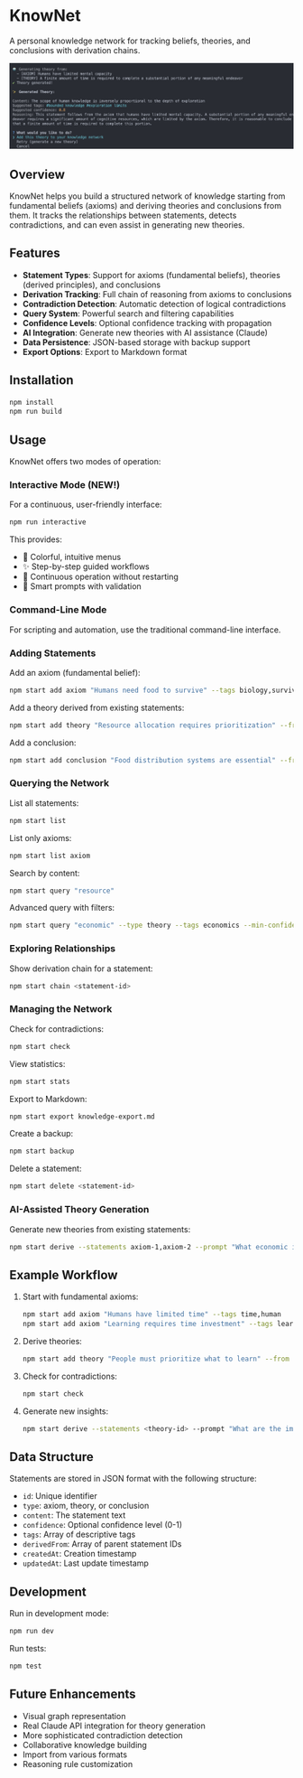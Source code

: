 # KnowNet

A personal knowledge network for tracking beliefs, theories, and conclusions with derivation chains.

![Cool](./cool.png)

## Overview

KnowNet helps you build a structured network of knowledge starting from fundamental beliefs (axioms) and deriving theories and conclusions from them. It tracks the relationships between statements, detects contradictions, and can even assist in generating new theories.

## Features

- **Statement Types**: Support for axioms (fundamental beliefs), theories (derived principles), and conclusions
- **Derivation Tracking**: Full chain of reasoning from axioms to conclusions
- **Contradiction Detection**: Automatic detection of logical contradictions
- **Query System**: Powerful search and filtering capabilities
- **Confidence Levels**: Optional confidence tracking with propagation
- **AI Integration**: Generate new theories with AI assistance (Claude)
- **Data Persistence**: JSON-based storage with backup support
- **Export Options**: Export to Markdown format

## Installation

```bash
npm install
npm run build
```

## Usage

KnowNet offers two modes of operation:

### Interactive Mode (NEW!)

For a continuous, user-friendly interface:

```bash
npm run interactive
```

This provides:
- 🎨 Colorful, intuitive menus
- ✨ Step-by-step guided workflows
- 🔄 Continuous operation without restarting
- 📝 Smart prompts with validation

### Command-Line Mode

For scripting and automation, use the traditional command-line interface.

### Adding Statements

Add an axiom (fundamental belief):
```bash
npm start add axiom "Humans need food to survive" --tags biology,survival --confidence 1.0
```

Add a theory derived from existing statements:
```bash
npm start add theory "Resource allocation requires prioritization" --from axiom-1,axiom-2 --tags economics
```

Add a conclusion:
```bash
npm start add conclusion "Food distribution systems are essential" --from theory-1 --confidence 0.9
```

### Querying the Network

List all statements:
```bash
npm start list
```

List only axioms:
```bash
npm start list axiom
```

Search by content:
```bash
npm start query "resource"
```

Advanced query with filters:
```bash
npm start query "economic" --type theory --tags economics --min-confidence 0.8
```

### Exploring Relationships

Show derivation chain for a statement:
```bash
npm start chain <statement-id>
```

### Managing the Network

Check for contradictions:
```bash
npm start check
```

View statistics:
```bash
npm start stats
```

Export to Markdown:
```bash
npm start export knowledge-export.md
```

Create a backup:
```bash
npm start backup
```

Delete a statement:
```bash
npm start delete <statement-id>
```

### AI-Assisted Theory Generation

Generate new theories from existing statements:
```bash
npm start derive --statements axiom-1,axiom-2 --prompt "What economic implications follow?"
```

## Example Workflow

1. Start with fundamental axioms:
   ```bash
   npm start add axiom "Humans have limited time" --tags time,human
   npm start add axiom "Learning requires time investment" --tags learning,time
   ```

2. Derive theories:
   ```bash
   npm start add theory "People must prioritize what to learn" --from <id1>,<id2> --tags learning,decision
   ```

3. Check for contradictions:
   ```bash
   npm start check
   ```

4. Generate new insights:
   ```bash
   npm start derive --statements <theory-id> --prompt "What are the implications for education?"
   ```

## Data Structure

Statements are stored in JSON format with the following structure:
- `id`: Unique identifier
- `type`: axiom, theory, or conclusion
- `content`: The statement text
- `confidence`: Optional confidence level (0-1)
- `tags`: Array of descriptive tags
- `derivedFrom`: Array of parent statement IDs
- `createdAt`: Creation timestamp
- `updatedAt`: Last update timestamp

## Development

Run in development mode:
```bash
npm run dev
```

Run tests:
```bash
npm test
```

## Future Enhancements

- Visual graph representation
- Real Claude API integration for theory generation
- More sophisticated contradiction detection
- Collaborative knowledge building
- Import from various formats
- Reasoning rule customization